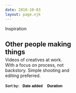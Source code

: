 ```yaml
---
date: 2018-10-03
layout: page.njk
---
```



<section id="videos" class="videos">
    <div>
      <div class="page-tag">Inspiration</div>
      <h2 class="page-title">Other people making things</h2>
      <p class="page-desc">Videos of creatives at work.<br>With a focus on process, not backstory. Simple shooting and editing preferred.</p>
      <div class="sort-options">
        Sort by:
        <button
          class="sort-option first"
          :class="{'active': sortedBy === 'date'}"
          @click="sortBy('date')"
        >
          Date added
        </button><!-- Keep comments here to remove space between buttons.
        --><button
          class="sort-option last"
          :class="{'active': sortedBy === 'duration'}"
          @click="sortBy('duration')"
        >
          Duration
        </button>
      </div>
    </div>
    <vid
      v-for="(video, index) in videos"
      :video="video"
    />
</section>


<script type="text/x-template" id="tpl-vid">
  <article class="vid">
    <a :href="`https://www.youtube.com/watch?v=${video.id}`">
      <div
        ref="thumb"
        class="thumb"
        :style="`background-image: url(/media/inspiration/${this.video.filename}.jpg)`""
        @mouseenter="onMouseenter"
        @mouseleave="onMouseleave"
        @mousemove="onMousemove"
      >
        <div class="duration">{{ video.duration }}</div>
        <div
          v-if="isScrubbing"
          class="thumb-preview"
          :style="`
            background-image: url(/media/inspiration/${this.video.filename}-sprite.jpg);
            background-position: ${imgNum * 240}px 0;
          `"
        />
      </div>
    </a>
    <div class="details">
      <a :href="`https://www.youtube.com/watch?v=${video.id}`">
        <h2 class="title">
          {{ video.customTitle }}
        </h2>
      </a>
    </div>
  </article>
</script>

<style>

:root {
  --vid-width: 240px;
  --vid-height: 135px;
}

.videos {
  display: grid;
  grid-template-columns: repeat(auto-fill, var(--vid-width));
  grid-column-gap: 24px;
  grid-row-gap: 24px;
}

.vid {
  width: var(--vid-width);
}

.thumb {
  position: relative;
  display: block;
  width: var(--vid-width);
  height: var(--vid-height);
  margin-bottom: 4px;
  border-radius: var(--border-radius);
  background-size: cover;
}

.thumb-preview {
  width: var(--vid-width);
  height: var(--vid-height);
  border-radius: var(--border-radius);
  background-size: cover;
}

.details a {
  color: var(--color);
}

.duration {
  position: absolute;
  right: 4px;
  bottom: 4px;
  padding: 1px 4px 2px;
  color: white;
  background-color: #000;
  font-weight: 700;
  font-size: 12px;
  border-radius: var(--border-radius);
}

.title {
  margin: 0;
  font-size: 14px;
}

.page-title {
  margin-bottom: 0;
}

.page-desc {
  margin-top: 4px;
  font-size: 14px;
}

.sort-options {
  font-weight: 600;
  font-size: 12px;
}

.sort-option {
  padding: 6px 12px;
  margin: 0;
  font-weight: 600;
  font-size: 12px;
  border: 1px solid var(--border-color);
  border-radius: var(--border-radius);
  background-color: transparent;
  text-decoration: none; /* Removes underlines on <a> buttons */
  cursor: pointer;
  appearance: none;
  user-select: none;
  -webkit-tap-highlight-color: transparent;
  outline: none;
}

@media (min-width: 700px) {
  .sort-option {
    padding: 4px 8px;
  }
}

.sort-option.first {
  border-top-right-radius: 0;
  border-bottom-right-radius: 0;
}

.sort-option.last {
  position: relative;
  left: -1px;
  border-top-left-radius: 0;
  border-bottom-left-radius: 0;
}

.sort-option:hover,
.sort-option:focus {
  background-color: #eee;
}

.sort-option:active {
  color: var(--color);
}

.sort-option.active,
.sort-option.active:focus {
  background-color: #ddd;
}

</style>

<script src="/js/axios.min.js"></script>
<script src="/js/vue.min.js"></script>

<script>


const previewFrameCount = 20;

Vue.component('vid', {
  template: '#tpl-vid',  
  
  props: {
    video: Object,
  },
  
  data() {
    return {
      frameQueued: false,

      isScrubbing: false,
      thumbX: null,
      thumbWidth: null,
      mouseX: null,
      mouseThumbX: null,
    };
  },

  computed: {
    imgNum() {
      if (this.isScrubbing) {
        let scrubPercent = (this.mouseX - this.thumbX) / this.thumbWidth;
        return (Math.floor(
          (scrubPercent * 100) /
          (100 / previewFrameCount) + 1)
        );
      } else {
        return 1;
      }
    },
  },

  mounted() {
    this.saveThumbDims();
  },
  
  methods: {
    // Save thumbnail x position and width to data obj
    saveThumbDims() {
      const domRect = this.$refs.thumb.getBoundingClientRect();
      this.thumbX = domRect.x;
      this.thumbWidth = domRect.width;
    },
    onMouseenter(e) {
      this.saveThumbDims();
      this.mouseX = e.pageX;
      this.isScrubbing = true;
    },
    onMouseleave(e) {
      this.isScrubbing = false;
    },
    onMousemove(e) {
      if (!this.frameQueued) {
        this.frameQueued = true;
        requestAnimationFrame(this.updateMouseX.bind(this,e))
      }
    },
    updateMouseX(e) {
      this.frameQueued = false;
      this.mouseX = e.pageX;
    }
  },

});

function strToSeconds(str) {
  let seconds = 0;
  const splits = str.split(':');
  const splitsLen = splits.length;
  seconds = parseInt(splits[splitsLen - 1]);
  // Minutes
  if (splitsLen >= 2) {
    seconds += parseInt(splits[splitsLen - 2], 10) * 60;
  }
  // Hours
  if (splitsLen >= 3) {
    seconds += parseInt(splits[splitsLen - 3], 10) * 3600;
  }
  return seconds;
}

new Vue({
  el: '#videos',
  
  data() {
    return {
      videos: [],
      sortedBy: 'date',
    };
  },
  
  watch: {
    sortedBy(newVal) {
      if (newVal === 'date') {
        this.videos.sort((a, b) => {
          return (new Date(a.dateAdded).getTime() > new Date(b.dateAdded).getTime() ? -1 : 1);
        })
      } else if (newVal === 'duration') {
        this.videos.sort((a, b) => {
          return (strToSeconds(b.duration) > strToSeconds(a.duration) ? -1 : 1);
        })
      }
    },
  },

  mounted() {
    axios.get('/data/inspiration-videos.json')
    .then((response) => {
      this.videos = response.data;
    })
    .catch((error) => {
      console.log(error);
    })
  },

  methods: {
    sortBy(field) {
      this.sortedBy = field;
    },
  }
});
</script>
